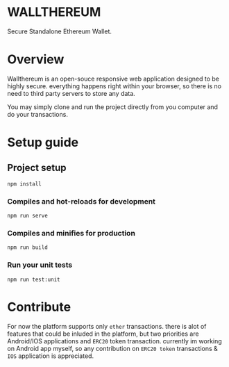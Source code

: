 # WALLTHEREUM
Secure Standalone Ethereum Wallet.

# Overview
Wallthereum is an open-souce responsive web application designed to be highly secure. everything happens right within your browser, so there is no need to third party servers to store any data.

You may simply clone and run the project directly from you computer and do your transactions.

# Setup guide

## Project setup
```
npm install
```

### Compiles and hot-reloads for development
```
npm run serve
```

### Compiles and minifies for production
```
npm run build
```

### Run your unit tests
```
npm run test:unit
```

# Contribute
For now the platform supports only `ether` transactions. there is alot of features that could be inluded in the platform, but two priorities are Android/IOS applications and `ERC20` token transaction.
currently im working on Android app myself, so any contribution on `ERC20 token` transactions & `IOS` application is appreciated.
